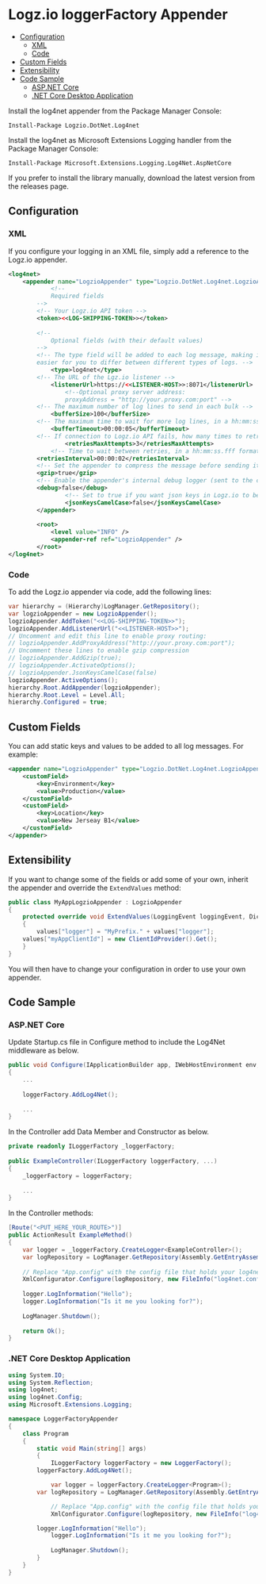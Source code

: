 # Logz.io loggerFactory Appender

- [Configuration](#configuration)
    - [XML](#xml)
    - [Code](#code)
- [Custom Fields](#custom-fields)
- [Extensibility](#extensibility)
- [Code Sample](#code-sample)
    - [ASP.NET Core](#aspnet-core)
    - [.NET Core Desktop Application](#net-core-desktop-application)


Install the log4net appender from the Package Manager Console:

    Install-Package Logzio.DotNet.Log4net

Install the log4net as Microsoft Extensions Logging handler from the Package Manager Console:

    Install-Package Microsoft.Extensions.Logging.Log4Net.AspNetCore

If you prefer to install the library manually, download the latest version from the releases page.

## Configuration
### XML
If you configure your logging in an XML file, simply add a reference to the Logz.io appender.

```xml
<log4net>
	<appender name="LogzioAppender" type="Logzio.DotNet.Log4net.LogzioAppender, Logzio.DotNet.Log4net">
    		<!-- 
			Required fields 
		-->
		<!-- Your Logz.io API token -->
		<token><<LOG-SHIPPING-TOKEN>></token>
			
		<!-- 
			Optional fields (with their default values) 
		-->
		<!-- The type field will be added to each log message, making it 
		easier for you to differ between different types of logs. -->
    		<type>log4net</type>
		<!-- The URL of the Lgz.io listener -->
    		<listenerUrl>https://<<LISTENER-HOST>>:8071</listenerUrl>
                <!--Optional proxy server address:
                proxyAddress = "http://your.proxy.com:port" -->
		<!-- The maximum number of log lines to send in each bulk -->
    		<bufferSize>100</bufferSize>
		<!-- The maximum time to wait for more log lines, in a hh:mm:ss.fff format -->
    		<bufferTimeout>00:00:05</bufferTimeout>
		<!-- If connection to Logz.io API fails, how many times to retry -->
    	        <retriesMaxAttempts>3</retriesMaxAttempts>
    		<!-- Time to wait between retries, in a hh:mm:ss.fff format -->
		<retriesInterval>00:00:02</retriesInterval>
		<!-- Set the appender to compress the message before sending it -->
		<gzip>true</gzip>
		<!-- Enable the appender's internal debug logger (sent to the console output and trace log) -->
		<debug>false</debug>
                <!-- Set to true if you want json keys in Logz.io to be in camel case. The default is false. -->
                <jsonKeysCamelCase>false</jsonKeysCamelCase>
    	</appender>
    
    	<root>
    		<level value="INFO" />
    		<appender-ref ref="LogzioAppender" />
    	</root>
</log4net>
```
### Code
To add the Logz.io appender via code, add the following lines:

```C#
var hierarchy = (Hierarchy)LogManager.GetRepository();
var logzioAppender = new LogzioAppender();
logzioAppender.AddToken("<<LOG-SHIPPING-TOKEN>>");
logzioAppender.AddListenerUrl("<<LISTENER-HOST>>");
// Uncomment and edit this line to enable proxy routing: 
// logzioAppender.AddProxyAddress("http://your.proxy.com:port");
// Uncomment these lines to enable gzip compression 
// logzioAppender.AddGzip(true);
// logzioAppender.ActivateOptions();
// logzioAppender.JsonKeysCamelCase(false)
logzioAppender.ActiveOptions();
hierarchy.Root.AddAppender(logzioAppender);
hierarchy.Root.Level = Level.All;
hierarchy.Configured = true;
```

## Custom Fields

You can add static keys and values to be added to all log messages. For example:

```XML
<appender name="LogzioAppender" type="Logzio.DotNet.Log4net.LogzioAppender, Logzio.DotNet.Log4net">
	<customField>
		<key>Environment</key>
		<value>Production</value>
	</customField>
	<customField>
		<key>Location</key>
		<value>New Jerseay B1</value>
	</customField>
</appender>
```

## Extensibility

If you want to change some of the fields or add some of your own, inherit the appender and override the `ExtendValues` method:

```C#
public class MyAppLogzioAppender : LogzioAppender
{
    protected override void ExtendValues(LoggingEvent loggingEvent, Dictionary<string, string> values)
    {
        values["logger"] = "MyPrefix." + values["logger"];
	values["myAppClientId"] = new ClientIdProvider().Get();
    }
}
```

You will then have to change your configuration in order to use your own appender.

## Code Sample

### ASP.NET Core

Update Startup.cs file in Configure method to include the Log4Net middleware as below.

```C#
public void Configure(IApplicationBuilder app, IWebHostEnvironment env, ILoggerFactory loggerFactory)
{
    ...
        
    loggerFactory.AddLog4Net();
        
    ...
}    
```

In the Controller add Data Member and Constructor as below.

```C#
private readonly ILoggerFactory _loggerFactory;
    
public ExampleController(ILoggerFactory loggerFactory, ...)
{
    _loggerFactory = loggerFactory;
            
    ...
}
```

In the Controller methods:

```C#
[Route("<PUT_HERE_YOUR_ROUTE>")]
public ActionResult ExampleMethod()
{
    var logger = _loggerFactory.CreateLogger<ExampleController>();
    var logRepository = LogManager.GetRepository(Assembly.GetEntryAssembly());
            
    // Replace "App.config" with the config file that holds your log4net configuration
    XmlConfigurator.Configure(logRepository, new FileInfo("log4net.config"));
            
    logger.LogInformation("Hello");
    logger.LogInformation("Is it me you looking for?");
            
    LogManager.Shutdown();
            
    return Ok();
}
```

### .NET Core Desktop Application

```C#
using System.IO;
using System.Reflection;
using log4net;
using log4net.Config;
using Microsoft.Extensions.Logging;

namespace LoggerFactoryAppender
{
    class Program
    {
        static void Main(string[] args)
        {
            ILoggerFactory loggerFactory = new LoggerFactory();
	    loggerFactory.AddLog4Net();

            var logger = loggerFactory.CreateLogger<Program>();
	    var logRepository = LogManager.GetRepository(Assembly.GetEntryAssembly());

            // Replace "App.config" with the config file that holds your log4net configuration
            XmlConfigurator.Configure(logRepository, new FileInfo("log4net.config"));

	    logger.LogInformation("Hello");
            logger.LogInformation("Is it me you looking for?");
                
            LogManager.Shutdown();
        }
    }
}
```
